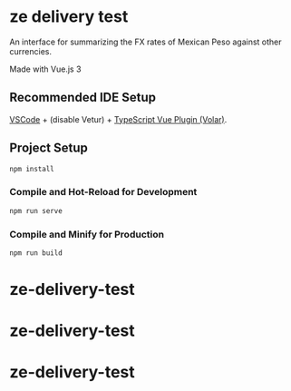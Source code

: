 # ze delivery test

An interface for summarizing the FX rates of Mexican Peso against other currencies.

Made with Vue.js 3

## Recommended IDE Setup

[VSCode](https://code.visualstudio.com/) +  (disable Vetur) + [TypeScript Vue Plugin (Volar)](https://marketplace.visualstudio.com/items?itemName=johnsoncodehk.vscode-typescript-vue-plugin).


## Project Setup

```sh
npm install
```

### Compile and Hot-Reload for Development

```sh
npm run serve
```

### Compile and Minify for Production

```sh
npm run build
```
# ze-delivery-test

# ze-delivery-test
# ze-delivery-test
